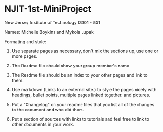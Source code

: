 # NJIT-1st-MiniProject
New Jersey Institute of Technology
IS601 - 851

Names: Michelle Boykins and Mykola Lupak

Formating and style:

1.  Use separate pages as necessary, don't mix the sections up, use one or more pages.

2.  The Readme file should show your group member's name

3.  The Readme file should be an index to your other pages and link to them.

4.  Use markdown (Links to an external site.) to style the pages nicely with headings, bullet points, multiple pages linked together. and pictures.

5.  Put a "Changelog" on your readme files that you list all of the changes to the document and who did them.

6.  Put a section of sources with links to tutorials and feel free to link to other documents in your work.
